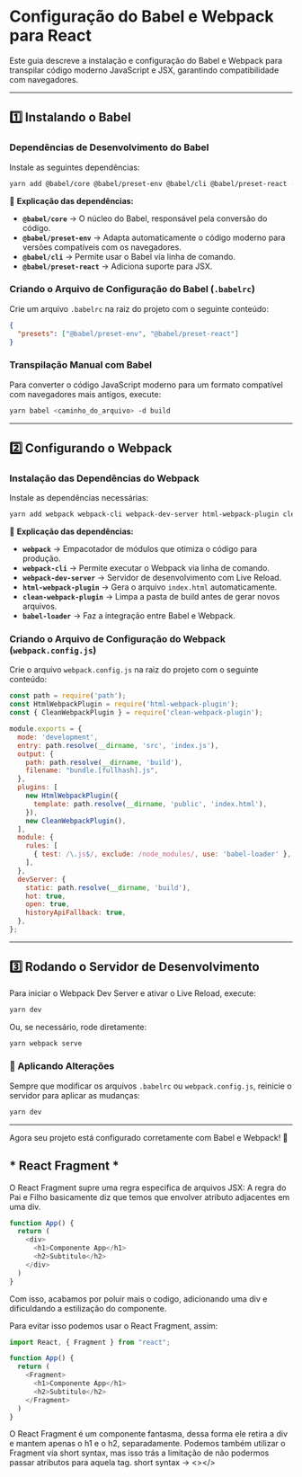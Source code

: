 # **Configuração do Babel e Webpack para React**  

Este guia descreve a instalação e configuração do Babel e Webpack para transpilar código moderno JavaScript e JSX, garantindo compatibilidade com navegadores.  

---

## **1️⃣ Instalando o Babel**  

### **Dependências de Desenvolvimento do Babel**  

Instale as seguintes dependências:  

```sh
yarn add @babel/core @babel/preset-env @babel/cli @babel/preset-react -D
```

📌 **Explicação das dependências:**  

- **`@babel/core`** → O núcleo do Babel, responsável pela conversão do código.  
- **`@babel/preset-env`** → Adapta automaticamente o código moderno para versões compatíveis com os navegadores.  
- **`@babel/cli`** → Permite usar o Babel via linha de comando.  
- **`@babel/preset-react`** → Adiciona suporte para JSX.  

### **Criando o Arquivo de Configuração do Babel (`.babelrc`)**  

Crie um arquivo `.babelrc` na raiz do projeto com o seguinte conteúdo:  

```json
{
  "presets": ["@babel/preset-env", "@babel/preset-react"]
}
```

### **Transpilação Manual com Babel**  

Para converter o código JavaScript moderno para um formato compatível com navegadores mais antigos, execute:  

```sh
yarn babel <caminho_do_arquivo> -d build
```

---

## **2️⃣ Configurando o Webpack**  

### **Instalação das Dependências do Webpack**  

Instale as dependências necessárias:  

```sh
yarn add webpack webpack-cli webpack-dev-server html-webpack-plugin clean-webpack-plugin babel-loader -D
```

📌 **Explicação das dependências:**  

- **`webpack`** → Empacotador de módulos que otimiza o código para produção.  
- **`webpack-cli`** → Permite executar o Webpack via linha de comando.  
- **`webpack-dev-server`** → Servidor de desenvolvimento com Live Reload.  
- **`html-webpack-plugin`** → Gera o arquivo `index.html` automaticamente.  
- **`clean-webpack-plugin`** → Limpa a pasta de build antes de gerar novos arquivos.  
- **`babel-loader`** → Faz a integração entre Babel e Webpack.  

### **Criando o Arquivo de Configuração do Webpack (`webpack.config.js`)**  

Crie o arquivo `webpack.config.js` na raiz do projeto com o seguinte conteúdo:  

```js
const path = require('path');
const HtmlWebpackPlugin = require('html-webpack-plugin');
const { CleanWebpackPlugin } = require('clean-webpack-plugin');

module.exports = {
  mode: 'development',
  entry: path.resolve(__dirname, 'src', 'index.js'),
  output: {
    path: path.resolve(__dirname, 'build'),
    filename: "bundle.[fullhash].js",
  },
  plugins: [
    new HtmlWebpackPlugin({
      template: path.resolve(__dirname, 'public', 'index.html'),
    }),
    new CleanWebpackPlugin(),
  ],
  module: {
    rules: [
      { test: /\.js$/, exclude: /node_modules/, use: 'babel-loader' },
    ],
  },
  devServer: {
    static: path.resolve(__dirname, 'build'),
    hot: true,
    open: true,
    historyApiFallback: true,
  },
};
```

---

## **3️⃣ Rodando o Servidor de Desenvolvimento**  

Para iniciar o Webpack Dev Server e ativar o Live Reload, execute:  

```sh
yarn dev
```

Ou, se necessário, rode diretamente:  

```sh
yarn webpack serve
```

### **🔄 Aplicando Alterações**  

Sempre que modificar os arquivos `.babelrc` ou `webpack.config.js`, reinicie o servidor para aplicar as mudanças:  

```sh
yarn dev
```

---

Agora seu projeto está configurado corretamente com Babel e Webpack! 🚀

## * React Fragment *

O React Fragment supre uma regra especifica de arquivos JSX: 
A regra do Pai e Filho basicamente diz que temos que envolver atributo adjacentes em uma div.

```js
function App() {
  return (      
    <div>
      <h1>Componente App</h1>
      <h2>Subtitulo</h2>
    </div>
  )
}
```

Com isso, acabamos por poluir mais o codigo, adicionando uma div e dificuldando a estilização do componente.

Para evitar isso podemos usar o React Fragment, assim:

```js
import React, { Fragment } from "react";

function App() {
  return (      
    <Fragment>
      <h1>Componente App</h1>
      <h2>Subtitulo</h2>
    </Fragment>
  )
}
```

O React Fragment é um componente fantasma, dessa forma ele retira a div e mantem apenas o h1 e o h2, separadamente.
Podemos também utilizar o Fragment via short syntax, mas isso trás a limitação de não podermos passar atributos para aquela tag.
short syntax -> <></>